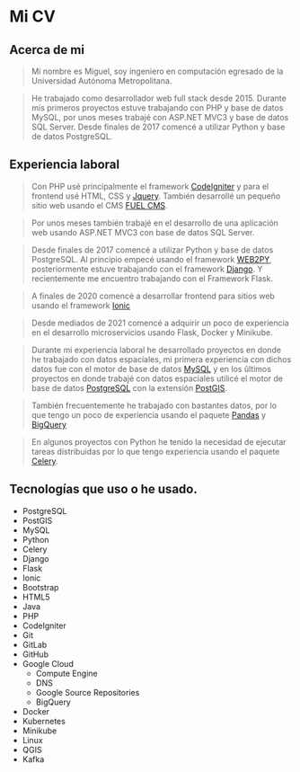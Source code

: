 # Mi CV

## Acerca de mi

> Mi nombre es Miguel, soy ingeniero en computación egresado de la Universidad Autónoma Metropolitana. 

> He trabajado como desarrollador web full stack desde 2015. Durante mis primeros proyectos estuve trabajando con PHP y base de datos MySQL, por unos meses trabajé con ASP.NET MVC3 y base de datos SQL Server. Desde finales de 2017 comencé a utilizar Python y base de datos PostgreSQL.

## Experiencia laboral
> Con PHP usé principalmente el framework [CodeIgniter](https://codeigniter.com) y para el frontend usé HTML, CSS y [Jquery](https://jquery.com). También desarrollé un pequeño sitio web usando el CMS [FUEL CMS](https://www.getfuelcms.com). 

> Por unos meses también trabajé en el desarrollo de una aplicación web usando ASP.NET MVC3 con base de datos SQL Server. 

> Desde finales de 2017 comencé a utilizar Python y base de datos PostgreSQL. Al principio empecé usando el framework [WEB2PY](http://web2py.com), posteriormente estuve trabajando con el framework [Django](https://www.djangoproject.com). Y recientemente me encuentro trabajando con el Framework Flask.

> A finales de 2020 comencé a desarrollar frontend para sitios web usando el framework [Ionic](https://ionicframework.com)

> Desde mediados de 2021 comencé a adquirir un poco de experiencia en el desarrollo microservicios usando Flask, Docker y Minikube.

> Durante mi experiencia laboral he desarrollado proyectos en donde he trabajado con datos espaciales, mi primera experiencia con dichos datos fue con el motor de base de datos [MySQL](https://www.mysql.com) y en los ûltimos proyectos en donde trabajé con datos espaciales utilicé el motor de base de datos [PostgreSQL](https://www.postgresql.org) con la extensión [PostGIS](https://postgis.net).

> También frecuentemente he trabajado con bastantes datos, por lo que tengo un poco de experiencia usando el paquete [Pandas](https://pandas.pydata.org) y [BigQuery](https://cloud.google.com/bigquery)

> En algunos proyectos con Python he tenido la necesidad de ejecutar tareas distribuidas por lo que tengo experiencia usando el paquete [Celery](https://docs.celeryproject.org/en/stable).


## Tecnologías que uso o he usado.

- PostgreSQL
- PostGIS
- MySQL
- Python
- Celery
- Django
- Flask 
- Ionic
- Bootstrap
- HTML5
- Java 
- PHP 
- CodeIgniter
- Git
- GitLab
- GitHub
- Google Cloud
    - Compute Engine
    - DNS
    - Google Source Repositories
    - BigQuery
- Docker
- Kubernetes
- Minikube
- Linux
- QGIS
- Kafka
